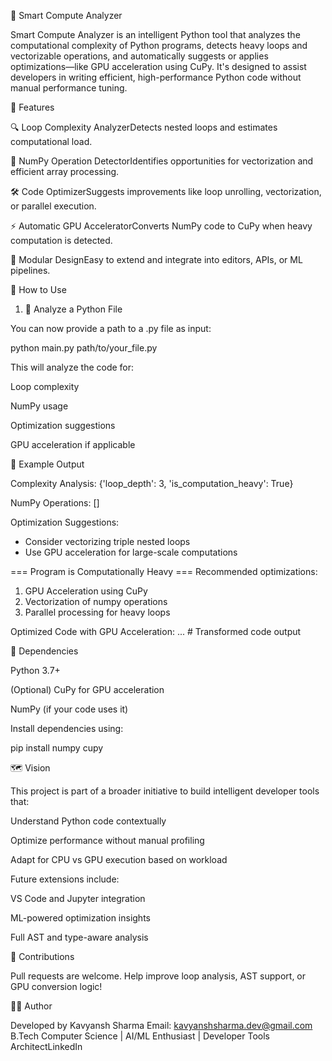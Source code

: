 🧠 Smart Compute Analyzer

Smart Compute Analyzer is an intelligent Python tool that analyzes the computational complexity of Python programs, detects heavy loops and vectorizable operations, and automatically suggests or applies optimizations—like GPU acceleration using CuPy. It's designed to assist developers in writing efficient, high-performance Python code without manual performance tuning.

🚀 Features

🔍 Loop Complexity AnalyzerDetects nested loops and estimates computational load.

🧪 NumPy Operation DetectorIdentifies opportunities for vectorization and efficient array processing.

🛠️ Code OptimizerSuggests improvements like loop unrolling, vectorization, or parallel execution.

⚡ Automatic GPU AcceleratorConverts NumPy code to CuPy when heavy computation is detected.

📆 Modular DesignEasy to extend and integrate into editors, APIs, or ML pipelines.



🔧 How to Use

1. 🔨 Analyze a Python File

You can now provide a path to a .py file as input:

python main.py path/to/your_file.py

This will analyze the code for:

Loop complexity

NumPy usage

Optimization suggestions

GPU acceleration if applicable



🧠 Example Output

Complexity Analysis: {'loop_depth': 3, 'is_computation_heavy': True}

NumPy Operations: []

Optimization Suggestions:
- Consider vectorizing triple nested loops
- Use GPU acceleration for large-scale computations

=== Program is Computationally Heavy ===
Recommended optimizations:
1. GPU Acceleration using CuPy
2. Vectorization of numpy operations
3. Parallel processing for heavy loops

Optimized Code with GPU Acceleration:
... # Transformed code output

📌 Dependencies

Python 3.7+

(Optional) CuPy for GPU acceleration

NumPy (if your code uses it)

Install dependencies using:

pip install numpy cupy

🗺 Vision

This project is part of a broader initiative to build intelligent developer tools that:

Understand Python code contextually

Optimize performance without manual profiling

Adapt for CPU vs GPU execution based on workload

Future extensions include:

VS Code and Jupyter integration

ML-powered optimization insights

Full AST and type-aware analysis

🤝 Contributions

Pull requests are welcome. Help improve loop analysis, AST support, or GPU conversion logic!


🙋‍♂️ Author

Developed by Kavyansh Sharma
Email: kavyanshsharma.dev@gmail.com
B.Tech Computer Science | AI/ML Enthusiast | Developer Tools ArchitectLinkedIn

